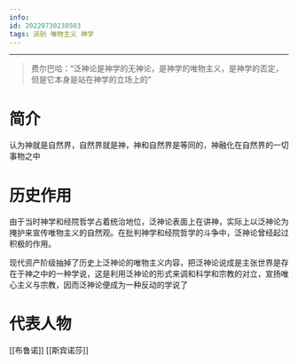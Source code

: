 ```yaml
---
info:
id: 20220730230503
tags: 派别 唯物主义 神学
---
```

---
>费尔巴哈：“泛神论是神学的无神论，是神学的唯物主义，是神学的否定，但是它本身是站在神学的立场上的”
# 简介
认为神就是自然界，自然界就是神，神和自然界是等同的，神融化在自然界的一切事物之中

# 历史作用
由于当时神学和经院哲学占着统治地位，泛神论表面上在讲神，实际上以泛神论为掩护来宣传唯物主义的自然观。在批判神学和经院哲学的斗争中，泛神论曾经起过积极的作用。

现代资产阶级抽掉了历史上泛神论的唯物主义内容，把泛神论说成是主张世界是存在于神之中的一种学说，这是利用泛神论的形式来调和科学和宗教的对立，宣扬唯心主义与宗教，因而泛神论便成为一种反动的学说了
# 代表人物
[[布鲁诺]] [[斯宾诺莎]]

